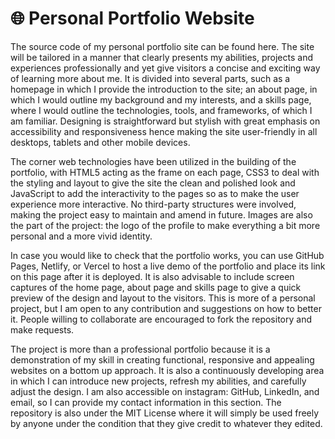 # 🌐 Personal Portfolio Website

The source code of my personal portfolio site can be found here. The site will be tailored in a manner that clearly presents my abilities, projects and experiences professionally and yet give visitors a concise and exciting way of learning more about me. It is divided into several parts, such as a homepage in which I provide the introduction to the site; an about page, in which I would outline my background and my interests, and a skills page, where I would outline the technologies, tools, and frameworks, of which I am familiar. Designing is straightforward but stylish with great emphasis on accessibility and responsiveness hence making the site user-friendly in all desktops, tablets and other mobile devices.

The corner web technologies have been utilized in the building of the portfolio, with HTML5 acting as the frame on each page, CSS3 to deal with the styling and layout to give the site the clean and polished look and JavaScript to add the interactivity to the pages so as to make the user experience more interactive. No third-party structures were involved, making the project easy to maintain and amend in future. Images are also the part of the project: the logo of the profile to make everything a bit more personal and a more vivid identity.

In case you would like to check that the portfolio works, you can use GitHub Pages, Netlify, or Vercel to host a live demo of the portfolio and place its link on this page after it is deployed. It is also advisable to include screen captures of the home page, about page and skills page to give a quick preview of the design and layout to the visitors. This is more of a personal project, but I am open to any contribution and suggestions on how to better it. People willing to collaborate are encouraged to fork the repository and make requests.

The project is more than a professional portfolio because it is a demonstration of my skill in creating functional, responsive and appealing websites on a bottom up approach. It is also a continuously developing area in which I can introduce new projects, refresh my abilities, and carefully adjust the design. I am also accessible on instagram: GitHub, LinkedIn, and email, so I can provide my contact information in this section. The repository is also under the MIT License where it will simply be used freely by anyone under the condition that they give credit to whatever they edited.
